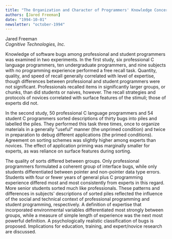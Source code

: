 ```yaml
---
title: "The Organization and Character of Programmers' Knowledge Concerning Software Bugs"
authors: [Jared Freeman]
date: "1994-10-01"
newsletter: "october-1994"
---
```


Jared Freeman \
*Cognitive Technologies, Inc.*

Knowledge of software bugs among professional and student programmers was examined in two experiments. In the first study, six professional C language programmers, ten undergraduate programmers, and nine subjects with no programming experience performed a free recall task. Quantity, quality, and speed of recall generally correlated with level of expertise, though differences between professional and student programmers were not significant. Professionals recalled items in significantly larger groups, or chunks, than did students or naives, however. The recall strategies and protocols of novices correlated with surface features of the stimuli; those of experts did not.

In the second study, 50 professional C language programmers and 54 student C programmers sorted descriptions of thirty bugs into piles and labelled the piles. They performed this task three times, once to organize materials in a generally "useful" manner (the unprimed condition) and twice in preparation to debug different applications (the primed conditions). Agreement on sorting schemes was slightly higher among experts than novices. The effect of application priming was marginally smaller for experts, as was reliance on surface features during sorting.

The quality of sorts differed between groups. Only professional programmers formulated a coherent group of interface bugs, while only students differentiated between pointer and non-pointer data type errors. Students with four or fewer years of general plus C programming experience differed most and most consistently from experts in this regard. More senior students sorted much like professionals. These patterns and differences in subjects' descriptions of sorted piles reflected the influence of the social and technical context of professional programming and student programming, respectively. A definition of expertise that incorporated environmental variables differentiated most strongly between groups, while a measure of simple length of experience was the next most powerful definition. A psychologically realistic classification of bugs is proposed. Implications for education, training, and expert/novice research are discussed.
